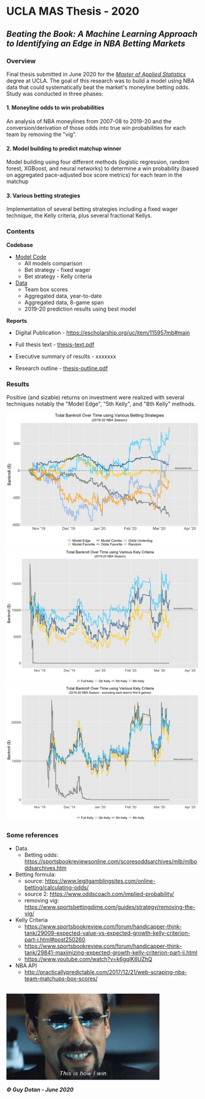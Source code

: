 # UCLA MAS Thesis - 2020
## _Beating the Book: A Machine Learning Approach to Identifying an Edge in NBA Betting Markets_

### Overview
Final thesis submitted in June 2020 for the *[Master of Applied Statistics](https://master.stat.ucla.edu/)* degree at UCLA. The goal of this research was to build a model using NBA data that could systematically beat the market's moneyline betting odds. Study was conducted in three phases:

#### 1. Moneyline odds to win probabilities
An analysis of NBA moneylines from 2007-08 to 2019-20 and the conversion/derivation of those odds into true win probabilities for each team by removing the "vig".

#### 2. Model building to predict matchup winner
Model building using four different methods (logistic regression, random forest, XGBoost, and neural networks) to determine a win probability (based on aggregated pace-adjusted box score metrics) for each team in the matchup

#### 3. Various betting strategies 
Implementation of several betting strategies including a fixed wager technique, the Kelly criteria, plus several fractional Kellys.  


### Contents

**Codebase** 

* [Model Code](https://github.com/guy-dotan/uclathesis/tree/master/code)
	* All models comparison
	* Bet strategy - fixed wager
	* Bet strategy - Kelly criteria
* [Data](https://github.com/guy-dotan/uclathesis/tree/master/data)
	* Team box scores
	* Aggregated data, year-to-date
	* Aggregated data, 8-game span
	* 2019-20 prediction results using best model

**Reports**

* Digital Publication - https://escholarship.org/uc/item/115957mb#main

* Full thesis text -  [thesis-text.pdf](https://github.com/guy-dotan/uclathesis/blob/master/thesis-text.pdf)

* Executive summary of results -  xxxxxxx
 
* Research outline - [thesis-outline.pdf](https://github.com/guy-dotan/uclathesis/blob/master/thesis-outline.pdf)

### Results
Positive (and sizable) returns on investment were realized with several techniques notably the "Model Edge", "5th Kelly", and "8th Kelly" methods.

<p align = "center">
<kbd>
<img src="images/bet-perf-fixed-final.png" alt = "bet results fixed" width = "600" />
</kbd>

<kbd>
<img src="images/bet-perf-kc-final.png" alt = "bet results kelly" width = "600" />
</kbd>

<kbd>
<img src="images/bet-perf-kc-final2.png" alt = "bet results kelly 2" width = "600" />
</kbd>

</p>

### Some references
* Data
	* Betting odds: https://sportsbookreviewsonline.com/scoresoddsarchives/mlb/mlboddsarchives.htm
* Betting formula:
	* source: https://www.legitgamblingsites.com/online-betting/calculating-odds/
	* source 2: https://www.oddscoach.com/implied-probability/
	* removing vig: https://www.sportsbettingdime.com/guides/strategy/removing-the-vig/ 
* Kelly Criteria
	* https://www.sportsbookreview.com/forum/handicapper-think-tank/29009-expected-value-vs-expected-growth-kelly-criterion-part-i.html#post250260
	* https://www.sportsbookreview.com/forum/handicapper-think-tank/29841-maximizing-expected-growth-kelly-criterion-part-ii.html
	* https://www.youtube.com/watch?v=k6gqlK6UZhQ
* NBA API
	* http://practicallypredictable.com/2017/12/21/web-scraping-nba-team-matchups-box-scores/

<br/>

<img src="images/uncut.jpg" alt = "uncut gems" width = "400" />

___&copy; Guy Dotan - June 2020___
